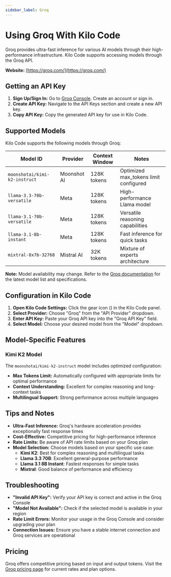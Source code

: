 ```yaml
---
sidebar_label: Groq
---
```


# Using Groq With Kilo Code

Groq provides ultra-fast inference for various AI models through their high-performance infrastructure. Kilo Code supports accessing models through the Groq API.

**Website:** [https://groq.com/](https://groq.com/)

## Getting an API Key

1. **Sign Up/Sign In:** Go to [Groq Console](https://console.groq.com/). Create an account or sign in.
2. **Create API Key:** Navigate to the API Keys section and create a new API key.
3. **Copy API Key:** Copy the generated API key for use in Kilo Code.

## Supported Models

Kilo Code supports the following models through Groq:

| Model ID | Provider | Context Window | Notes |
|----------|----------|----------------|-------|
| `moonshotai/kimi-k2-instruct` | Moonshot AI | 128K tokens | Optimized max_tokens limit configured |
| `llama-3.3-70b-versatile` | Meta | 128K tokens | High-performance Llama model |
| `llama-3.1-70b-versatile` | Meta | 128K tokens | Versatile reasoning capabilities |
| `llama-3.1-8b-instant` | Meta | 128K tokens | Fast inference for quick tasks |
| `mixtral-8x7b-32768` | Mistral AI | 32K tokens | Mixture of experts architecture |

**Note:** Model availability may change. Refer to the [Groq documentation](https://console.groq.com/docs/models) for the latest model list and specifications.

## Configuration in Kilo Code

1. **Open Kilo Code Settings:** Click the gear icon (<Codicon name="gear" />) in the Kilo Code panel.
2. **Select Provider:** Choose "Groq" from the "API Provider" dropdown.
3. **Enter API Key:** Paste your Groq API key into the "Groq API Key" field.
4. **Select Model:** Choose your desired model from the "Model" dropdown.

## Model-Specific Features

### Kimi K2 Model

The `moonshotai/kimi-k2-instruct` model includes optimized configuration:

- **Max Tokens Limit:** Automatically configured with appropriate limits for optimal performance
- **Context Understanding:** Excellent for complex reasoning and long-context tasks
- **Multilingual Support:** Strong performance across multiple languages

## Tips and Notes

- **Ultra-Fast Inference:** Groq's hardware acceleration provides exceptionally fast response times
- **Cost-Effective:** Competitive pricing for high-performance inference
- **Rate Limits:** Be aware of API rate limits based on your Groq plan
- **Model Selection:** Choose models based on your specific use case:
  - **Kimi K2**: Best for complex reasoning and multilingual tasks
  - **Llama 3.3 70B**: Excellent general-purpose performance
  - **Llama 3.1 8B Instant**: Fastest responses for simple tasks
  - **Mixtral**: Good balance of performance and efficiency

## Troubleshooting

- **"Invalid API Key":** Verify your API key is correct and active in the Groq Console
- **"Model Not Available":** Check if the selected model is available in your region
- **Rate Limit Errors:** Monitor your usage in the Groq Console and consider upgrading your plan
- **Connection Issues:** Ensure you have a stable internet connection and Groq services are operational

## Pricing

Groq offers competitive pricing based on input and output tokens. Visit the [Groq pricing page](https://groq.com/pricing/) for current rates and plan options.